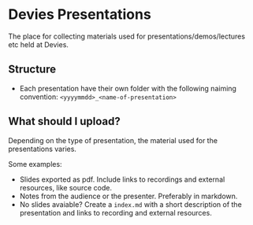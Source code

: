 # Devies Presentations

The place for collecting materials used for presentations/demos/lectures etc held at Devies.

## Structure

- Each presentation have their own folder with the following naiming convention: `<yyyymmdd>_<name-of-presentation>`

## What should I upload?

Depending on the type of presentation, the material used for the presentations varies.

Some examples:

- Slides exported as pdf. Include links to recordings and external resources, like source code.
- Notes from the audience or the presenter. Preferably in markdown.
- No slides avaiable? Create a `index.md` with a short description of the presentation and links to recording and external resources.
